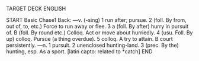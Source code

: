 TARGET DECK
ENGLISH

START
Basic
Chase1
Back: —v. (-sing) 1 run after; pursue. 2 (foll. By from, out of, to, etc.) Force to run away or flee. 3 a (foll. By after) hurry in pursuit of. B (foll. By round etc.) Colloq. Act or move about hurriedly. 4 (usu. Foll. By up) colloq. Pursue (a thing overdue). 5 colloq. A try to attain. B court persistently. —n. 1 pursuit. 2 unenclosed hunting-land. 3 (prec. By the) hunting, esp. As a sport. [latin capto: related to *catch]
END
